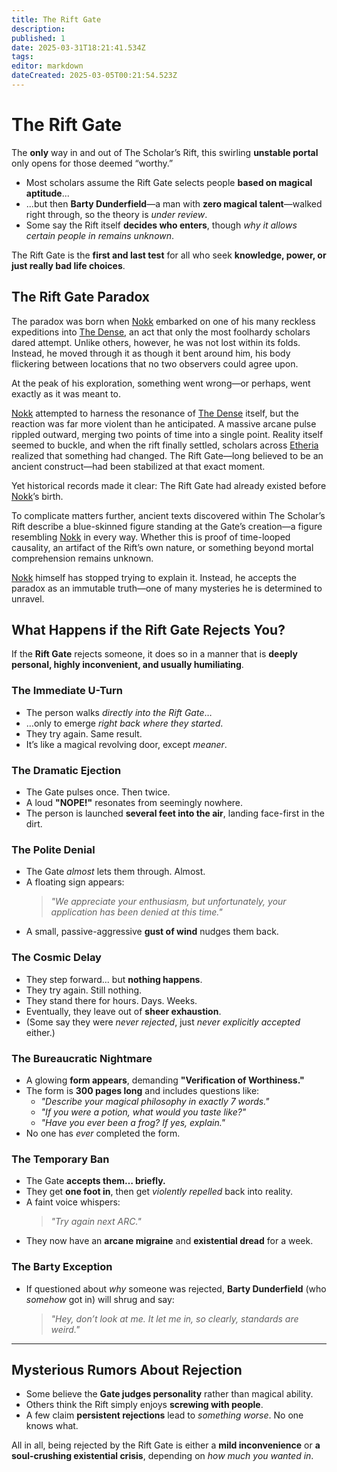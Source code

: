 ```yaml
---
title: The Rift Gate
description: 
published: 1
date: 2025-03-31T18:21:41.534Z
tags: 
editor: markdown
dateCreated: 2025-03-05T00:21:54.523Z
---
```


# The Rift Gate
The **only** way in and out of The Scholar’s Rift, this swirling **unstable portal** only opens for those deemed “worthy.”  

- Most scholars assume the Rift Gate selects people **based on magical aptitude**...  
- ...but then **Barty Dunderfield**—a man with **zero magical talent**—walked right through, so the theory is *under review*.  
- Some say the Rift itself **decides who enters**, though *why it allows certain people in remains unknown*.  

The Rift Gate is the **first and last test** for all who seek **knowledge, power, or just really bad life choices**.  

## The Rift Gate Paradox
The paradox was born when [Nokk](/being/character/nokk.md) embarked on one of his many reckless expeditions into [The Dense](/location/area/the-dense.md), an act that only the most foolhardy scholars dared attempt. Unlike others, however, he was not lost within its folds. Instead, he moved through it as though it bent around him, his body flickering between locations that no two observers could agree upon.

At the peak of his exploration, something went wrong—or perhaps, went exactly as it was meant to.

[Nokk](/being/character/nokk.md) attempted to harness the resonance of [The Dense](/location/area/the-dense.md) itself, but the reaction was far more violent than he anticipated. A massive arcane pulse rippled outward, merging two points of time into a single point. Reality itself seemed to buckle, and when the rift finally settled, scholars across [Etheria](/etheria.md) realized that something had changed. The Rift Gate—long believed to be an ancient construct—had been stabilized at that exact moment.

Yet historical records made it clear: The Rift Gate had already existed before [Nokk](/being/character/nokk.md)’s birth.

To complicate matters further, ancient texts discovered within The Scholar’s Rift describe a blue-skinned figure standing at the Gate’s creation—a figure resembling [Nokk](/being/character/nokk.md) in every way. Whether this is proof of time-looped causality, an artifact of the Rift’s own nature, or something beyond mortal comprehension remains unknown.

[Nokk](/being/character/nokk.md) himself has stopped trying to explain it. Instead, he accepts the paradox as an immutable truth—one of many mysteries he is determined to unravel.

## What Happens if the Rift Gate Rejects You?
If the **Rift Gate** rejects someone, it does so in a manner that is **deeply personal, highly inconvenient, and usually humiliating**. 

### The Immediate U-Turn
- The person walks *directly into the Rift Gate*…  
- …only to emerge *right back where they started*.  
- They try again. Same result.  
- It’s like a magical revolving door, except *meaner*.  

### The Dramatic Ejection
- The Gate pulses once. Then twice.  
- A loud **"NOPE!"** resonates from seemingly nowhere.  
- The person is launched **several feet into the air**, landing face-first in the dirt.  

### The Polite Denial
- The Gate *almost* lets them through. Almost.  
- A floating sign appears:  
  > *"We appreciate your enthusiasm, but unfortunately, your application has been denied at this time."*  
- A small, passive-aggressive **gust of wind** nudges them back.  

### The Cosmic Delay
- They step forward... but **nothing happens**.  
- They try again. Still nothing.  
- They stand there for hours. Days. Weeks.  
- Eventually, they leave out of **sheer exhaustion**.  
- (Some say they were *never rejected*, just *never explicitly accepted* either.)  

### The Bureaucratic Nightmare
- A glowing **form appears**, demanding **"Verification of Worthiness."**  
- The form is **300 pages long** and includes questions like:  
  - *"Describe your magical philosophy in exactly 7 words."*  
  - *"If you were a potion, what would you taste like?"*  
  - *"Have you ever been a frog? If yes, explain."*  
- No one has *ever* completed the form.  

### The Temporary Ban
- The Gate **accepts them… briefly.**  
- They get **one foot in**, then get *violently repelled* back into reality.  
- A faint voice whispers:  
  > *"Try again next ARC."*  
- They now have an **arcane migraine** and **existential dread** for a week.  

### The Barty Exception
- If questioned about *why* someone was rejected, **Barty Dunderfield** (who *somehow* got in) will shrug and say:  
  > *"Hey, don’t look at me. It let me in, so clearly, standards are weird."*  

---

## Mysterious Rumors About Rejection
- Some believe the **Gate judges personality** rather than magical ability.  
- Others think the Rift simply enjoys **screwing with people**.  
- A few claim **persistent rejections** lead to *something worse*. No one knows what.  

All in all, being rejected by the Rift Gate is either a **mild inconvenience** or **a soul-crushing existential crisis**, depending on *how much you wanted in*.  

